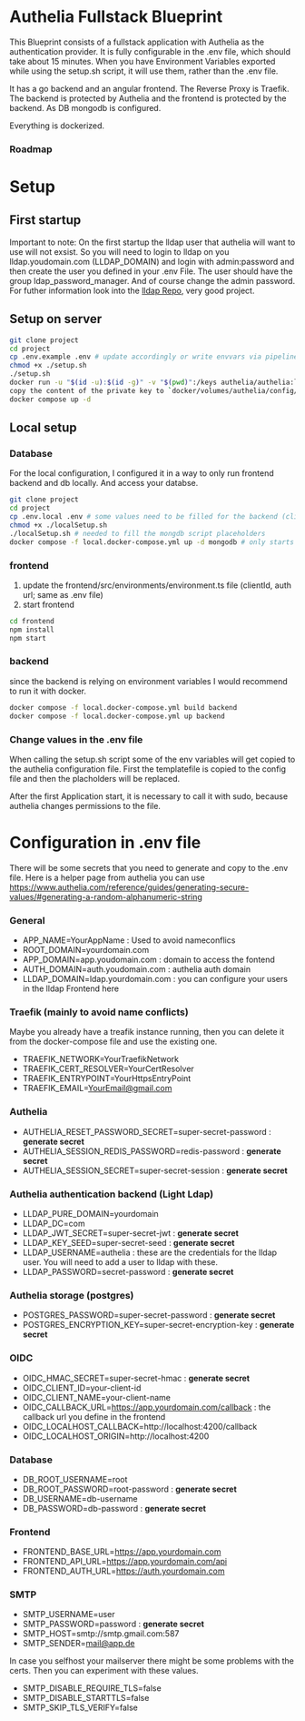 # Authelia Fullstack Blueprint
This Blueprint consists of a fullstack application with Authelia as the authentication provider.
It is fully configurable in the .env file, which should take about 15 minutes.
When you have Environment Variables exported while using the setup.sh script, it will use them, rather than the .env file.

It has a go backend and an angular frontend. The Reverse Proxy is Traefik.
The backend is protected by Authelia and the frontend is protected by the backend.
As DB mongodb is configured.

Everything is dockerized.

### Roadmap

# Setup
## First startup
Important to note:
On the first startup the lldap user that authelia will want to use will not exsist.
So you will need to login to lldap on you lldap.youdomain.com (LLDAP_DOMAIN) and login with admin:password and then create the user you defined in your .env File.
The user should have the group ldap_password_manager. And of course change the admin password. For futher information look into the [lldap Repo](https://github.com/lldap/lldap), very good project.
## Setup on server
``` sh
git clone project
cd project
cp .env.example .env # update accordingly or write envvars via pipeline or so
chmod +x ./setup.sh
./setup.sh
docker run -u "$(id -u):$(id -g)" -v "$(pwd)":/keys authelia/authelia:latest authelia crypto pair rsa generate --bits 4096 --directory /keys
copy the content of the private key to `docker/volumes/authelia/config/secrets/oidc/jwks/rsa.4096.key`
docker compose up -d
```
## Local setup
### Database
For the local configuration, I configured it in a way to only run frontend backend and db locally. And access your databse.
``` sh
git clone project
cd project
cp .env.local .env # some values need to be filled for the backend (clientId and auth-domain) 
chmod +x ./localSetup.sh
./localSetup.sh # needed to fill the mongdb script placeholders
docker compose -f local.docker-compose.yml up -d mongodb # only starts the db
```
### frontend
1. update the frontend/src/environments/environment.ts file (clientId, auth url; same as .env file)
2. start frontend
``` sh
cd frontend
npm install
npm start
```
### backend
since the backend is relying on environment variables I would recommend to run it with docker.
``` sh
docker compose -f local.docker-compose.yml build backend
docker compose -f local.docker-compose.yml up backend
```
### Change values in the .env file
When calling the setup.sh script some of the env variables will get copied to the authelia configuration file.
First the templatefile is copied to the config file and then the placholders will be replaced.

After the first Application start, it is necessary to call it with sudo, because authelia changes permissions to the file.
# Configuration in .env file
There will be some secrets that you need to generate and copy to the .env file.
Here is a helper page from authelia you can use https://www.authelia.com/reference/guides/generating-secure-values/#generating-a-random-alphanumeric-string
### General
- APP_NAME=YourAppName : Used to avoid nameconflics
- ROOT_DOMAIN=yourdomain.com
- APP_DOMAIN=app.youdomain.com : domain to access the fontend
- AUTH_DOMAIN=auth.youdomain.com : authelia auth domain
- LLDAP_DOMAIN=ldap.yourdomain.com : you can configure your users in the lldap Frontend here

### Traefik (mainly to avoid name conflicts)
Maybe you already have a treafik instance running, then you can delete it from the docker-compose file and use the existing one.
- TRAEFIK_NETWORK=YourTraefikNetwork
- TRAEFIK_CERT_RESOLVER=YourCertResolver
- TRAEFIK_ENTRYPOINT=YourHttpsEntryPoint
- TRAEFIK_EMAIL=YourEmail@gmail.com
 
### Authelia
- AUTHELIA_RESET_PASSWORD_SECRET=super-secret-password : **generate secret** 
- AUTHELIA_SESSION_REDIS_PASSWORD=redis-password : **generate secret**
- AUTHELIA_SESSION_SECRET=super-secret-session : **generate secret**
 
 ### Authelia authentication backend (Light Ldap)
- LLDAP_PURE_DOMAIN=yourdomain
- LLDAP_DC=com
- LLDAP_JWT_SECRET=super-secret-jwt : **generate secret**
- LLDAP_KEY_SEED=super-secret-seed : **generate secret**
- LLDAP_USERNAME=authelia : these are the credentials for the lldap user. You will need to add a user to lldap with these.
- LLDAP_PASSWORD=secret-password : **generate secret**
 
 ### Authelia storage (postgres)
- POSTGRES_PASSWORD=super-secret-password : **generate secret**
- POSTGRES_ENCRYPTION_KEY=super-secret-encryption-key : **generate secret**
 
 ### OIDC
- OIDC_HMAC_SECRET=super-secret-hmac : **generate secret**
- OIDC_CLIENT_ID=your-client-id
- OIDC_CLIENT_NAME=your-client-name
- OIDC_CALLBACK_URL=https://app.yourdomain.com/callback : the callback url you define in the frontend
- OIDC_LOCALHOST_CALLBACK=http://localhost:4200/callback
- OIDC_LOCALHOST_ORIGIN=http://localhost:4200
 
 ### Database
- DB_ROOT_USERNAME=root
- DB_ROOT_PASSWORD=root-password : **generate secret**
- DB_USERNAME=db-username
- DB_PASSWORD=db-password : **generate secret**
 
 ### Frontend
- FRONTEND_BASE_URL=https://app.yourdomain.com
- FRONTEND_API_URL=https://app.yourdomain.com/api
- FRONTEND_AUTH_URL=https://auth.yourdomain.com
 
### SMTP
- SMTP_USERNAME=user
- SMTP_PASSWORD=password : **generate secret**
- SMTP_HOST=smtp://smtp.gmail.com:587
- SMTP_SENDER=mail@app.de

In case you selfhost your mailserver there might be some problems with the certs. Then you can experiment with these values.
- SMTP_DISABLE_REQUIRE_TLS=false
- SMTP_DISABLE_STARTTLS=false
- SMTP_SKIP_TLS_VERIFY=false
